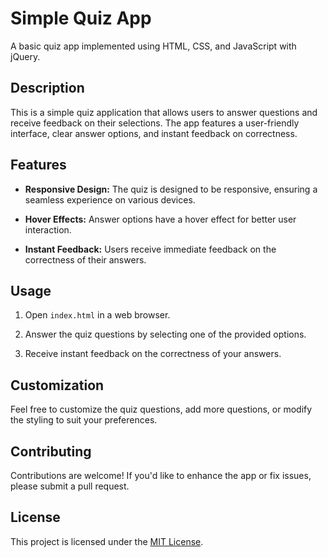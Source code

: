 # Simple Quiz App

A basic quiz app implemented using HTML, CSS, and JavaScript with jQuery.

## Description

This is a simple quiz application that allows users to answer questions and receive feedback on their selections. The app features a user-friendly interface, clear answer options, and instant feedback on correctness.

## Features

- **Responsive Design:** The quiz is designed to be responsive, ensuring a seamless experience on various devices.

- **Hover Effects:** Answer options have a hover effect for better user interaction.

- **Instant Feedback:** Users receive immediate feedback on the correctness of their answers.

## Usage

1. Open `index.html` in a web browser.

2. Answer the quiz questions by selecting one of the provided options.

3. Receive instant feedback on the correctness of your answers.

## Customization

Feel free to customize the quiz questions, add more questions, or modify the styling to suit your preferences.

## Contributing

Contributions are welcome! If you'd like to enhance the app or fix issues, please submit a pull request.

## License

This project is licensed under the [MIT License](LICENSE).

